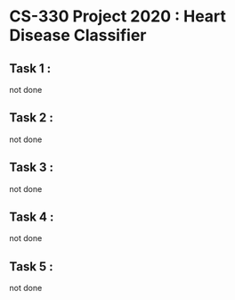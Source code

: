 # CS-330 Project 2020 : Heart Disease Classifier

## Task 1 :
not done

## Task 2 :
not done

## Task 3 :
not done

## Task 4 :
not done

## Task 5 :
not done